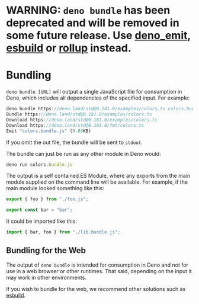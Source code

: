 # WARNING: `deno bundle` has been deprecated and will be removed in some future release. Use [deno_emit](https://github.com/denoland/deno_emit), [esbuild](https://esbuild.github.io/) or [rollup](https://rollupjs.org) instead.

# Bundling

`deno bundle [URL]` will output a single JavaScript file for consumption in
Deno, which includes all dependencies of the specified input. For example:



```typescript
deno bundle https://deno.land/std@0.181.0/examples/colors.ts colors.bundle.js
Bundle https://deno.land/std@0.181.0/examples/colors.ts
Download https://deno.land/std@0.181.0/examples/colors.ts
Download https://deno.land/std@0.181.0/fmt/colors.ts
Emit "colors.bundle.js" (9.83KB)
```
If you omit the out file, the bundle will be sent to `stdout`.


The bundle can just be run as any other module in Deno would:



```typescript
deno run colors.bundle.js
```
The output is a self contained ES Module, where any exports from the main module
supplied on the command line will be available. For example, if the main module
looked something like this:



```typescript
export { foo } from "./foo.js";

export const bar = "bar";
```
It could be imported like this:



```typescript
import { bar, foo } from "./lib.bundle.js";
```
## Bundling for the Web

The output of `deno bundle` is intended for consumption in Deno and not for use
in a web browser or other runtimes. That said, depending on the input it may
work in other environments.


If you wish to bundle for the web, we recommend other solutions such as
[esbuild](https://esbuild.github.io/).





